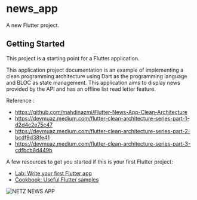 # news_app

A new Flutter project.

## Getting Started

This project is a starting point for a Flutter application.

This application project documentation is an example of implementing a clean programming architecture using Dart as the programming language and BLOC as state management. This application aims to display news provided by the API and has an offline list read letter feature.

Reference :
- https://github.com/mahdinazmi/Flutter-News-App-Clean-Architecture
- https://devmuaz.medium.com/flutter-clean-architecture-series-part-1-d2d4c2e75c47
- https://devmuaz.medium.com/flutter-clean-architecture-series-part-2-bcdf9d38fe41
- https://devmuaz.medium.com/flutter-clean-architecture-series-part-3-cdfbcb8d449b

A few resources to get you started if this is your first Flutter project:

- [Lab: Write your first Flutter app](https://docs.flutter.dev/get-started/codelab)
- [Cookbook: Useful Flutter samples](https://docs.flutter.dev/cookbook)



![NETZ NEWS APP](https://github.com/ignafransdstn/News-App-using-clean-arcitecture/assets/44562455/8a876fd4-ad98-467a-b506-a0af51971881)

